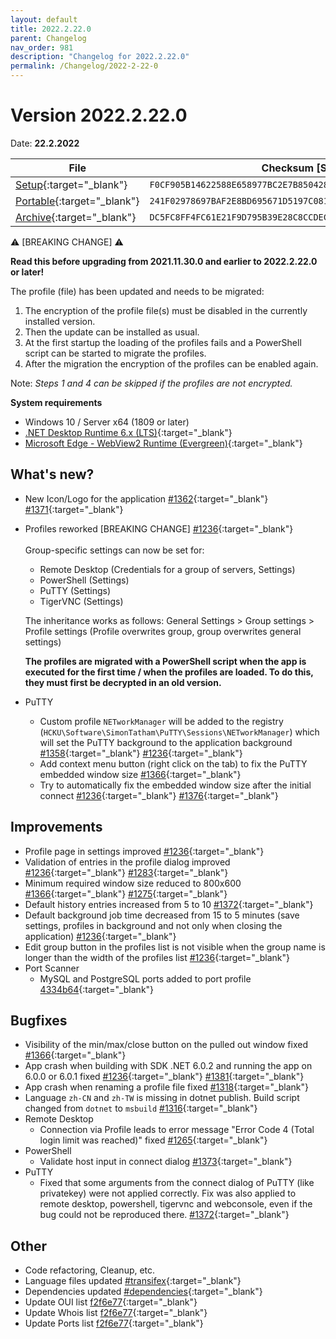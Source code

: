 ```yaml
---
layout: default
title: 2022.2.22.0
parent: Changelog
nav_order: 981
description: "Changelog for 2022.2.22.0"
permalink: /Changelog/2022-2-22-0
---
```


# Version 2022.2.22.0

Date: **22.2.2022**

| File                                                                                                                                                | Checksum [SHA256]                                                  |
| --------------------------------------------------------------------------------------------------------------------------------------------------- | ------------------------------------------------------------------ |
| [Setup](https://github.com/BornToBeRoot/NETworkManager/releases/download/2022.2.22.0/NETworkManager_2022.2.22.0_Setup.exe){:target="\_blank"}       | `F0CF905B14622588E658977BC2E7B85042858FA4191CDAEF4F84C1BAE2DC9311` |
| [Portable](https://github.com/BornToBeRoot/NETworkManager/releases/download/2022.2.22.0/NETworkManager_2022.2.22.0_Portable.zip){:target="\_blank"} | `241F02978697BAF2E8BD695671D5197C081CB44C5D52925BC30CC3CECF0A4592` |
| [Archive](https://github.com/BornToBeRoot/NETworkManager/releases/download/2022.2.22.0/NETworkManager_2022.2.22.0_Archive.zip){:target="\_blank"}   | `DC5FC8FF4FC61E21F9D795B39E28C8CCDEC2FD4F01323031F27D691A93563CF8` |

:warning: [BREAKING CHANGE] :warning:

**Read this before upgrading from 2021.11.30.0 and earlier to 2022.2.22.0 or later!**

The profile (file) has been updated and needs to be migrated:

1. The encryption of the profile file(s) must be disabled in the currently installed version.
2. Then the update can be installed as usual.
3. At the first startup the loading of the profiles fails and a PowerShell script can be started to migrate the profiles.
4. After the migration the encryption of the profiles can be enabled again.

Note: _Steps 1 and 4 can be skipped if the profiles are not encrypted._

**System requirements**

- Windows 10 / Server x64 (1809 or later)
- [.NET Desktop Runtime 6.x (LTS)](https://dotnet.microsoft.com/download/dotnet/6.0){:target="\_blank"}
- [Microsoft Edge - WebView2 Runtime (Evergreen)](https://developer.microsoft.com/en-us/microsoft-edge/webview2/){:target="\_blank"}

## What's new?

- New Icon/Logo for the application [#1362](https://github.com/BornToBeRoot/NETworkManager/pull/1362){:target="\_blank"} [#1371](https://github.com/BornToBeRoot/NETworkManager/pull/1371){:target="\_blank"}
- Profiles reworked [BREAKING CHANGE] [#1236](https://github.com/BornToBeRoot/NETworkManager/pull/1236){:target="\_blank"} <br />  
  Group-specific settings can now be set for:

  - Remote Desktop (Credentials for a group of servers, Settings)
  - PowerShell (Settings)
  - PuTTY (Settings)
  - TigerVNC (Settings)

  The inheritance works as follows: General Settings > Group settings > Profile settings (Profile overwrites group, group overwrites general settings)

  **The profiles are migrated with a PowerShell script when the app is executed for the first time / when the profiles are loaded. To do this, they must first be decrypted in an old version.**

- PuTTY
  - Custom profile `NETworkManager` will be added to the registry (`HCKU\Software\SimonTatham\PuTTY\Sessions\NETworkManager`) which will set the PuTTY background to the application background [#1358](https://github.com/BornToBeRoot/NETworkManager/pull/1358){:target="\_blank"} [#1236](https://github.com/BornToBeRoot/NETworkManager/pull/1236){:target="\_blank"}
  - Add context menu button (right click on the tab) to fix the PuTTY embedded window size [#1366](https://github.com/BornToBeRoot/NETworkManager/pull/1366){:target="\_blank"}
  - Try to automatically fix the embedded window size after the initial connect [#1236](https://github.com/BornToBeRoot/NETworkManager/pull/1236){:target="\_blank"} [#1376](https://github.com/BornToBeRoot/NETworkManager/pull/1376){:target="\_blank"}

## Improvements

- Profile page in settings improved [#1236](https://github.com/BornToBeRoot/NETworkManager/pull/1236){:target="\_blank"}
- Validation of entries in the profile dialog improved [#1236](https://github.com/BornToBeRoot/NETworkManager/pull/1236){:target="\_blank"} [#1283](https://github.com/BornToBeRoot/NETworkManager/issues/1283){:target="\_blank"}
- Minimum required window size reduced to 800x600 [#1366](https://github.com/BornToBeRoot/NETworkManager/pull/1366){:target="\_blank"} [#1275](https://github.com/BornToBeRoot/NETworkManager/issues/1275){:target="\_blank"}
- Default history entries increased from 5 to 10 [#1372](https://github.com/BornToBeRoot/NETworkManager/issues/1372){:target="\_blank"}
- Default background job time decreased from 15 to 5 minutes (save settings, profiles in background and not only when closing the application) [#1236](https://github.com/BornToBeRoot/NETworkManager/pull/1236){:target="\_blank"}
- Edit group button in the profiles list is not visible when the group name is longer than the width of the profiles list [#1236](https://github.com/BornToBeRoot/NETworkManager/pull/1236){:target="\_blank"}
- Port Scanner
  - MySQL and PostgreSQL ports added to port profile [4334b64](https://github.com/BornToBeRoot/NETworkManager/commit/4334b649e0f73ab419e524f50c438b128288d8e3){:target="\_blank"}

## Bugfixes

- Visibility of the min/max/close button on the pulled out window fixed [#1366](https://github.com/BornToBeRoot/NETworkManager/pull/1366){:target="\_blank"}
- App crash when building with SDK .NET 6.0.2 and running the app on 6.0.0 or 6.0.1 fixed [#1236](https://github.com/BornToBeRoot/NETworkManager/pull/1236){:target="\_blank"} [#1381](https://github.com/BornToBeRoot/NETworkManager/issues/1381){:target="\_blank"}
- App crash when renaming a profile file fixed [#1318](https://github.com/BornToBeRoot/NETworkManager/issues/1318){:target="\_blank"}
- Language `zh-CN` and `zh-TW` is missing in dotnet publish. Build script changed from `dotnet` to `msbuild` [#1316](https://github.com/BornToBeRoot/NETworkManager/issues/1316){:target="\_blank"}
- Remote Desktop
  - Connection via Profile leads to error message "Error Code 4 (Total login limit was reached)" fixed [#1265](https://github.com/BornToBeRoot/NETworkManager/issues/1265){:target="\_blank"}
- PowerShell
  - Validate host input in connect dialog [#1373](https://github.com/BornToBeRoot/NETworkManager/issues/1373){:target="\_blank"}
- PuTTY
  - Fixed that some arguments from the connect dialog of PuTTY (like privatekey) were not applied correctly. Fix was also applied to remote desktop, powershell, tigervnc and webconsole, even if the bug could not be reproduced there. [#1372](https://github.com/BornToBeRoot/NETworkManager/issues/1372){:target="\_blank"}

## Other

- Code refactoring, Cleanup, etc.
- Language files updated [#transifex](https://github.com/BornToBeRoot/NETworkManager/pulls?q=author%3Aapp%2Ftransifex-integration){:target="\_blank"}
- Dependencies updated [#dependencies](https://github.com/BornToBeRoot/NETworkManager/pulls?q=author%3Aapp%2Fdependabot){:target="\_blank"}
- Update OUI list [f2f6e77](https://github.com/BornToBeRoot/NETworkManager/commit/f2f6e77e2bae2fc30f6dcfe9e9ceeb759d2e2f70){:target="\_blank"}
- Update Whois list [f2f6e77](https://github.com/BornToBeRoot/NETworkManager/commit/f2f6e77e2bae2fc30f6dcfe9e9ceeb759d2e2f70){:target="\_blank"}
- Update Ports list [f2f6e77](https://github.com/BornToBeRoot/NETworkManager/commit/f2f6e77e2bae2fc30f6dcfe9e9ceeb759d2e2f70){:target="\_blank"}
